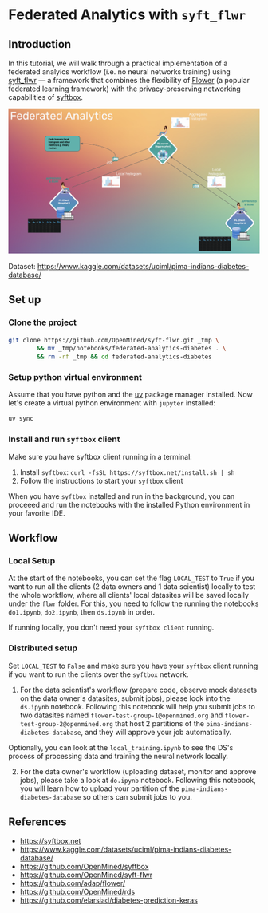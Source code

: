 # Federated Analytics with `syft_flwr`

## Introduction

In this tutorial, we will walk through a practical implementation of a federated analyics workflow (i.e. no neural networks training) using [syft_flwr](https://github.com/OpenMined/syft-flwr) — a framework that combines the flexibility of [Flower](https://github.com/adap/flower/) (a popular federated learning framework) with the privacy-preserving networking capabilities of [syftbox](https://www.syftbox.net/).

![overview](./images/overview.png)

Dataset: https://www.kaggle.com/datasets/uciml/pima-indians-diabetes-database/

## Set up

### Clone the project
```bash
git clone https://github.com/OpenMined/syft-flwr.git _tmp \
		&& mv _tmp/notebooks/federated-analytics-diabetes . \
		&& rm -rf _tmp && cd federated-analytics-diabetes
```

### Setup python virtual environment
Assume that you have python and the [uv](https://docs.astral.sh/uv/) package manager installed. Now let's create a virtual python environment with `jupyter` installed:
```bash
uv sync
```

### Install and run `syftbox` client
Make sure you have syftbox client running in a terminal:
1. Install `syftbox`: `curl -fsSL https://syftbox.net/install.sh | sh`
2. Follow the instructions to start your `syftbox` client

When you have `syftbox` installed and run in the background, you can proceeed and run the notebooks with the installed Python environment in your favorite IDE.

## Workflow

### Local Setup
At the start of the notebooks, you can set the flag `LOCAL_TEST` to `True` if you want to run all the clients (2 data owners and 1 data scientist) locally to test the whole workflow, where all clients' local datasites will be saved locally under the `flwr` folder. For this, you need to follow the running the notebooks `do1.ipynb`, `do2.ipynb`, then `ds.ipynb` in order.

If running locally, you don't need your `syftbox client` running.


### Distributed setup
Set `LOCAL_TEST` to `False` and make sure you have your `syftbox` client running if you want to run the clients over the `syftbox` network.

1. For the data scientist's workflow (prepare code, observe mock datasets on the data owner's datasites, submit jobs), please look into the `ds.ipynb` notebook. Following this notebook will help you submit jobs to two datasites named `flower-test-group-1@openmined.org` and `flower-test-group-2@openmined.org` that host 2 partitions of the `pima-indians-diabetes-database`, and they will approve your job automatically.

Optionally, you can look at the `local_training.ipynb` to see the DS's process of processing data and training the neural network locally.

2. For the data owner's workflow (uploading dataset, monitor and approve jobs), please take a look at `do.ipynb` notebook. Following this notebook, you will learn how to upload your partition of the `pima-indians-diabetes-database` so others can submit jobs to you.

## References
- https://syftbox.net
- https://www.kaggle.com/datasets/uciml/pima-indians-diabetes-database/
- https://github.com/OpenMined/syftbox
- https://github.com/OpenMined/syft-flwr
- https://github.com/adap/flower/
- https://github.com/OpenMined/rds
- https://github.com/elarsiad/diabetes-prediction-keras
